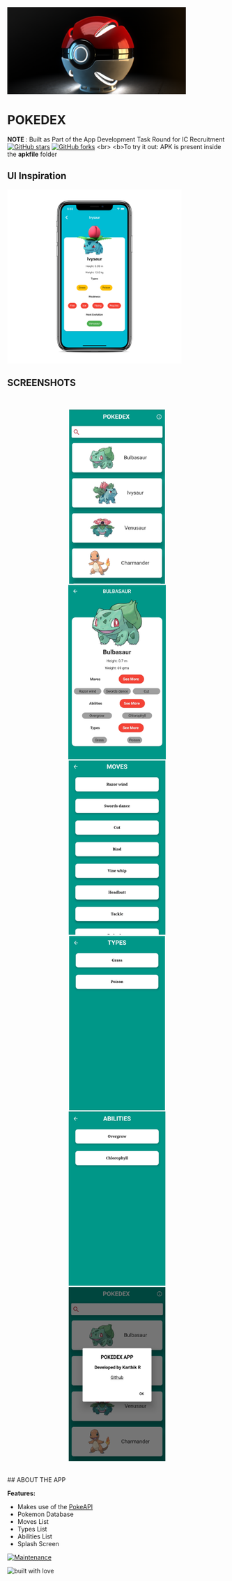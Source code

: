 
  

<img src="https://github.com/L3thal14/Pokedex/blob/master/assets/images/pokeball.png?raw=true" height="200" /> 			

#	POKEDEX

<b>NOTE </b> :  Built as Part of the App Development Task Round for IC Recruitment
<br>
[![GitHub stars](https://img.shields.io/github/stars/L3thal14/Pokedex.svg?logo=github)]([https://github.com/L3thal14/Pokedex/stargazers](https://github.com/L3thal14/Pokedex/stargazers)) [![GitHub forks](https://img.shields.io/github/forks/L3thal14/Pokedex.svg?logo=github&color=teal)]([https://github.com/L3thal14/Covid-19-Tracker/network/](https://github.com/L3thal14/Pokedex/network/))
<br>
<b>To try it out:</b> APK is present inside the <b>apkfile</b> folder
<br>
## UI Inspiration
<img src="https://github.com/iampawan/PokemonApp/blob/master/ss.png?raw=true" alt="Demo Video" height="400" />
<br>

## SCREENSHOTS

<br>
<p align="center">
  <img src="https://github.com/L3thal14/Pokedex/blob/master/assets/screenshots/homepage.jpg?raw=true"  height="400" />  
  <br>
	  <img src="https://github.com/L3thal14/Pokedex/blob/master/assets/screenshots/pokeinfo.jpg?raw=true"  height="400" />
<br>
   <img src="https://github.com/L3thal14/Pokedex/blob/master/assets/screenshots/moveslist.jpg?raw=true"  height="400" />
  <br>
	  <img src="https://github.com/L3thal14/Pokedex/blob/master/assets/screenshots/typelist.jpg?raw=true"  height="400" />
	<br>
  	  <img src="https://github.com/L3thal14/Pokedex/blob/master/assets/screenshots/abilitylist.jpg?raw=true"  height="400" />
  <br>
  <img src="https://github.com/L3thal14/Pokedex/blob/master/assets/screenshots/IMG_20200823_200550.jpg?raw=true"  height="400" />
  <br>
  
  <br>
  
</p>
## ABOUT THE APP

<b> Features: </b>
<ul>
   <li> Makes use of the <a href="https://pokeapi.co/">PokeAPI</a> </li>
   <li> Pokemon Database
   <li> Moves List</li>
   <li> Types List</li>
   <li> Abilities List</li>
   <li> Splash Screen </li>
</ul>



[![Maintenance](https://img.shields.io/maintenance/yes/2020?color=green&logo=github)](https://github.com/L3thal14)



![built with love](https://forthebadge.com/images/badges/built-with-love.svg)  


